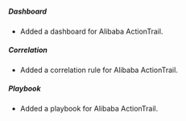 ##### Dashboard
- Added a dashboard for Alibaba ActionTrail.
##### Correlation
- Added a correlation rule for Alibaba ActionTrail.
##### Playbook
- Added a playbook for Alibaba ActionTrail.
